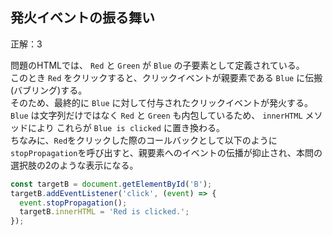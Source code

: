 ## 発火イベントの振る舞い
正解：3

問題のHTMLでは、 `Red` と `Green` が `Blue` の子要素として定義されている。<br>
このとき `Red` をクリックすると、クリックイベントが親要素である `Blue` に伝搬(バブリング)する。<br>
そのため、最終的に `Blue` に対して付与されたクリックイベントが発火する。<br>
`Blue` は文字列だけではなく `Red` と `Green` も内包しているため、 `innerHTML` メソッドにより
これらが `Blue is clicked` に置き換わる。<br>
ちなみに、`Red`をクリックした際のコールバックとして以下のように`stopPropagation`を呼び出すと、親要素へのイベントの伝播が抑止され、本問の選択肢の2のような表示になる。
```js
const targetB = document.getElementById('B');
targetB.addEventListener('click', (event) => {
  event.stopPropagation();
  targetB.innerHTML = 'Red is clicked.';
});
```
